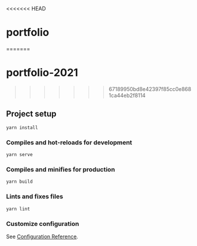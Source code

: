<<<<<<< HEAD

# portfolio

=======

# portfolio-2021

> > > > > > > 67189950bd8e42397f85cc0e8681ca44eb2f8114

## Project setup

```
yarn install
```

### Compiles and hot-reloads for development

```
yarn serve
```

### Compiles and minifies for production

```
yarn build
```

### Lints and fixes files

```
yarn lint
```

### Customize configuration

See [Configuration Reference](https://cli.vuejs.org/config/).
